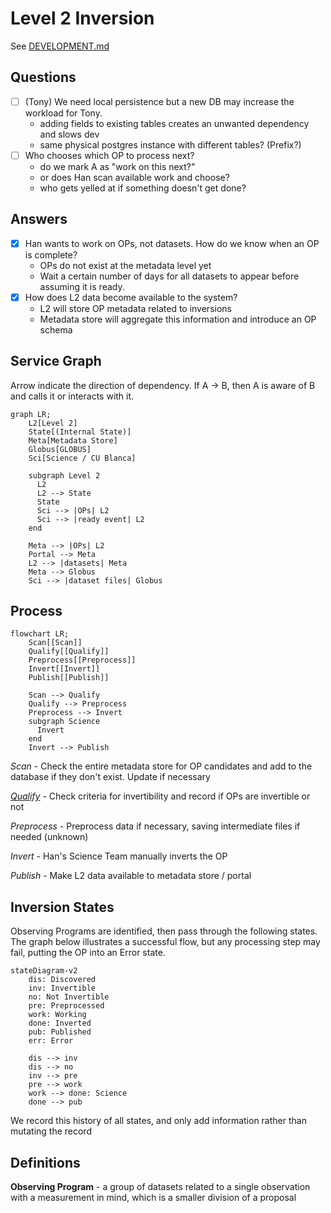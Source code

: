 Level 2 Inversion
=================

See [DEVELOPMENT.md](./DEVELOPMENT.md)



Questions
--------

- [ ] (Tony) We need local persistence but a new DB may increase the workload for Tony.
  * adding fields to existing tables creates an unwanted dependency and slows dev
  * same physical postgres instance with different tables? (Prefix?)
- [ ] Who chooses which OP to process next?
  * do we mark A as "work on this  next?"
  * or does Han scan available work and choose?
  * who gets yelled at if something doesn't get done?

Answers
--------
- [x] Han wants to work on OPs, not datasets. How do we know when an OP is complete?
  - OPs do not exist at the metadata level yet
  - Wait a certain number of days for all datasets to appear before assuming it is ready.
- [x] How does L2 data become available to the system?
  - L2 will store OP metadata related to inversions
  - Metadata store will aggregate this information and introduce an OP schema

Service Graph
-------------

Arrow indicate the direction of dependency. If A -> B, then A is aware of B and calls it or interacts with it.

```mermaid
graph LR;
    L2[Level 2]
    State[(Internal State)]
    Meta[Metadata Store]
    Globus[GLOBUS]
    Sci[Science / CU Blanca]

    subgraph Level 2
      L2
      L2 --> State
      State
      Sci --> |OPs| L2
      Sci --> |ready event| L2
    end

    Meta --> |OPs| L2
    Portal --> Meta
    L2 --> |datasets| Meta
    Meta --> Globus
    Sci --> |dataset files| Globus

```



Process
-------

```mermaid
flowchart LR;
    Scan[[Scan]]
    Qualify[[Qualify]]
    Preprocess[[Preprocess]]
    Invert[[Invert]]
    Publish[[Publish]]

    Scan --> Qualify
    Qualify --> Preprocess
    Preprocess --> Invert
    subgraph Science
      Invert
    end
    Invert --> Publish
```

_Scan_ - Check the entire metadata store for OP candidates and add to the database if they don't exist. Update if necessary

[_Qualify_](docs/Invertibility.md) - Check criteria for invertibility and record if OPs are invertible or not

_Preprocess_ - Preprocess data if necessary, saving intermediate files if needed (unknown)

_Invert_ - Han's Science Team manually inverts the OP

_Publish_ - Make L2 data available to metadata store / portal







Inversion States
----------------

Observing Programs are identified, then pass through the following states. The graph below illustrates a successful flow, but any processing step may fail, putting the OP into an Error state. 

```mermaid
stateDiagram-v2
    dis: Discovered
    inv: Invertible
    no: Not Invertible
    pre: Preprocessed
    work: Working
    done: Inverted
    pub: Published
    err: Error

    dis --> inv
    dis --> no
    inv --> pre
    pre --> work
    work --> done: Science
    done --> pub
```

We record this history of all states, and only add information rather than mutating the record


Definitions
-----------

**Observing Program** - a group of datasets related to a single observation with a measurement in mind, which is a smaller division of a proposal
